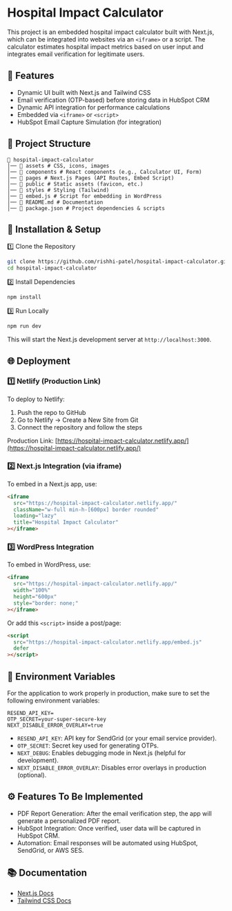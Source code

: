 # Hospital Impact Calculator

This project is an embedded hospital impact calculator built with Next.js, which can be integrated into websites via an `<iframe>` or a script. The calculator estimates hospital impact metrics based on user input and integrates email verification for legitimate users.

## 🚀 Features

- Dynamic UI built with Next.js and Tailwind CSS
- Email verification (OTP-based) before storing data in HubSpot CRM
- Dynamic API integration for performance calculations
- Embedded via `<iframe>` or `<script>`
- HubSpot Email Capture Simulation (for integration)

## 📂 Project Structure

```
📁 hospital-impact-calculator
│── 📁 assets # CSS, icons, images
│── 📁 components # React components (e.g., Calculator UI, Form)
│── 📁 pages # Next.js Pages (API Routes, Embed Script)
│── 📁 public # Static assets (favicon, etc.)
│── 📁 styles # Styling (Tailwind)
│── 📄 embed.js # Script for embedding in WordPress
│── 📄 README.md # Documentation
│── 📄 package.json # Project dependencies & scripts
```

## 🔧 Installation & Setup

1️⃣ Clone the Repository

```bash
git clone https://github.com/rishhi-patel/hospital-impact-calculator.git
cd hospital-impact-calculator
```

2️⃣ Install Dependencies

```bash
npm install
```

3️⃣ Run Locally

```bash
npm run dev
```

This will start the Next.js development server at `http://localhost:3000`.

## 🌐 Deployment

### 1️⃣ Netlify (Production Link)

To deploy to Netlify:

1. Push the repo to GitHub
2. Go to Netlify → Create a New Site from Git
3. Connect the repository and follow the steps

Production Link: [https://hospital-impact-calculator.netlify.app/](https://hospital-impact-calculator.netlify.app/)

### 2️⃣ Next.js Integration (via iframe)

To embed in a Next.js app, use:

```html
<iframe
  src="https://hospital-impact-calculator.netlify.app/"
  className="w-full min-h-[600px] border rounded"
  loading="lazy"
  title="Hospital Impact Calculator"
></iframe>
```

### 3️⃣ WordPress Integration

To embed in WordPress, use:

```html
<iframe
  src="https://hospital-impact-calculator.netlify.app/"
  width="100%"
  height="600px"
  style="border: none;"
></iframe>
```

Or add this `<script>` inside a post/page:

```html
<script
  src="https://hospital-impact-calculator.netlify.app/embed.js"
  defer
></script>
```

## 🔑 Environment Variables

For the application to work properly in production, make sure to set the following environment variables:

```env
RESEND_API_KEY=
OTP_SECRET=your-super-secure-key
NEXT_DISABLE_ERROR_OVERLAY=true
```

- `RESEND_API_KEY`: API key for SendGrid (or your email service provider).
- `OTP_SECRET`: Secret key used for generating OTPs.
- `NEXT_DEBUG`: Enables debugging mode in Next.js (helpful for development).
- `NEXT_DISABLE_ERROR_OVERLAY`: Disables error overlays in production (optional).

## ⚙️ Features To Be Implemented

- PDF Report Generation: After the email verification step, the app will generate a personalized PDF report.
- HubSpot Integration: Once verified, user data will be captured in HubSpot CRM.
- Automation: Email responses will be automated using HubSpot, SendGrid, or AWS SES.

## 📚 Documentation

- [Next.js Docs](https://nextjs.org/docs)
- [Tailwind CSS Docs](https://tailwindcss.com/docs)
